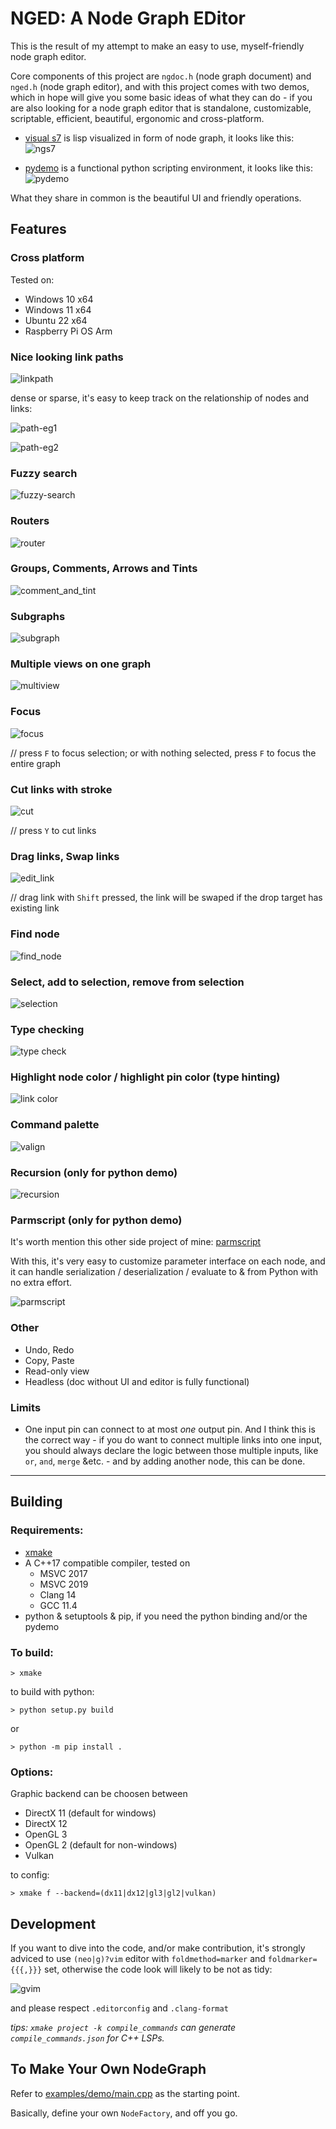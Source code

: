 NGED: A **N**ode **G**raph **ED**itor
=====================================

This is the result of my attempt to make an easy to use, myself-friendly node graph editor.

Core components of this project are `ngdoc.h` (node graph document) and `nged.h` (node graph editor), and with this project comes with two demos, which in hope will give you some basic ideas of what they can do - if you are also looking for a node graph editor that is standalone, customizable, scriptable, efficient, beautiful, ergonomic and cross-platform.

* [visual s7](examples/ngs7/) is lisp visualized in form of node graph, it looks like this:
  ![ngs7](screenshots/Snipaste_s7.png)

* [pydemo](examples/pydemo/) is a functional python scripting environment, it looks like this:
  ![pydemo](screenshots/Snipaste_2023-09-29_00-07-44.png)

What they share in common is the beautiful UI and friendly operations.

## Features

### Cross platform

Tested on:

* Windows 10 x64
* Windows 11 x64
* Ubuntu 22 x64
* Raspberry Pi OS Arm

### Nice looking link paths

![linkpath](screenshots/GIF_linkpath.gif)

dense or sparse, it's easy to keep track on the relationship of nodes and links:

![path-eg1](screenshots/path-eg1.png)

![path-eg2](screenshots/path-eg2.png)

### Fuzzy search

![fuzzy-search](screenshots/GIF_fuzzysearch.gif)

### Routers

![router](screenshots/GIF_router.gif)

### Groups, Comments, Arrows and Tints

![comment_and_tint](screenshots/GIF_comment_and_tint.gif)

### Subgraphs

![subgraph](screenshots/GIF_subgraph.gif)

### Multiple views on one graph

![multiview](screenshots/GIF_multiview.gif)

### Focus

![focus](screenshots/GIF_focus.gif)

// press `F` to focus selection; or with nothing selected, press `F` to focus the entire graph

### Cut links with stroke

![cut](screenshots/GIF_cut_stroke.gif)

// press `Y` to cut links

### Drag links, Swap links

![edit_link](screenshots/GIF_edit_link.gif)

// drag link with `Shift` pressed, the link will be swaped if the drop target has existing link

### Find node

![find_node](screenshots/GIF_fuzzysearch_node.gif)

### Select, add to selection, remove from selection

![selection](screenshots/GIF_adv_select.gif)

### Type checking

![type check](screenshots/GIF_typecheck.gif)

### Highlight node color / highlight pin color (type hinting)

![link color](screenshots/GIF_linkcolor.gif)


### Command palette

![valign](screenshots/GIF_cmd_valign.gif)

### Recursion (only for python demo)

![recursion](screenshots/recursion.png)

### Parmscript (only for python demo)

It's worth mention this other side project of mine: [parmscript](https://github.com/hugeproblem/parmscript)

With this, it's very easy to customize parameter interface on each node, and it can handle serialization / deserialization / evaluate to & from Python with no extra effort.

![parmscript](screenshots/GIF_parmscript.gif)

### Other

* Undo, Redo
* Copy, Paste
* Read-only view
* Headless (doc without UI and editor is fully functional)

### Limits

* One input pin can connect to at most _one_ output pin.
  And I think this is the correct way - if you do want to connect multiple links into one input,
  you should always declare the logic between those multiple inputs, like `or`, `and`, `merge` &etc. - and by adding another node, this can be done.

-----

## Building

### Requirements:

* [xmake](https://xmake.io/)
* A C++17 compatible compiler, tested on
  * MSVC 2017
  * MSVC 2019
  * Clang 14
  * GCC 11.4
* python & setuptools & pip, if you need the python binding and/or the pydemo

### To build:


```
> xmake
```

to build with python:

```
> python setup.py build
```

or

```
> python -m pip install .
```

### Options:

Graphic backend can be choosen between

* DirectX 11 (default for windows)
* DirectX 12
* OpenGL 3
* OpenGL 2 (default for non-windows)
* Vulkan

to config:

```
> xmake f --backend=(dx11|dx12|gl3|gl2|vulkan)
```

## Development

If you want to dive into the code, and/or make contribution,
it's strongly adviced to use `(neo|g)?vim` editor with `foldmethod=marker` and `foldmarker={{{,}}}` set,
otherwise the code look will likely to be not as tidy:

![gvim](screenshots/code_with_gvim.png)

and please respect `.editorconfig` and `.clang-format`

_tips: `xmake project -k compile_commands` can generate `compile_commands.json` for C++ LSPs._


## To Make Your Own NodeGraph

Refer to [examples/demo/main.cpp](examples/demo/main.cpp) as the starting point.

Basically, define your own `NodeFactory`, and off you go.

